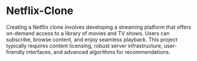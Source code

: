 # Netflix-Clone
Creating a Netflix clone involves developing a streaming platform that offers on-demand access to a library of movies and TV shows. Users can subscribe, browse content, and enjoy seamless playback. This project typically requires content licensing, robust server infrastructure, user-friendly interfaces, and advanced algorithms for recommendations.
